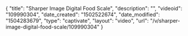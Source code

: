 {
    "title": "Sharper Image Digital Food Scale",
    "description": "",
    "videoid": "109990304",
    "date_created": "1502522674",
    "date_modified": "1504283679",
    "type": "captivate",
    "layout": "video",
    "url": "\/v\/sharper-image-digital-food-scale\/109990304"
}